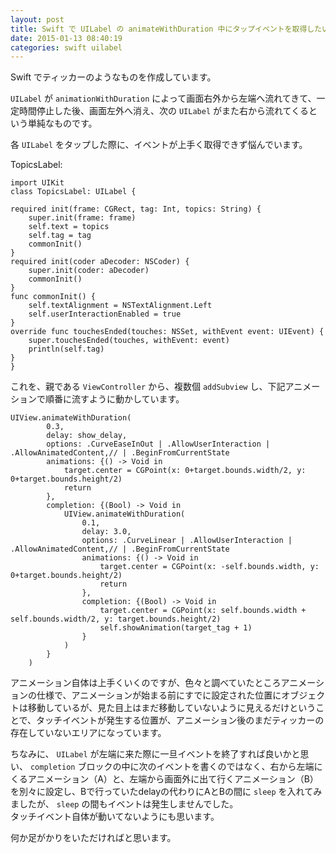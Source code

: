 ```yaml
---
layout: post
title: Swift で UILabel の animateWithDuration 中にタップイベントを取得したい
date: 2015-01-13 08:40:19
categories: swift uilabel
---
```

<!-- {% raw %} -->
<p>Swift でティッカーのようなものを作成しています。</p>

<p><code>UILabel</code> が <code>animationWithDuration</code> によって画面右外から左端へ流れてきて、一定時間停止した後、画面左外へ消え、次の <code>UILabel</code> がまた右から流れてくるという単純なものです。</p>

<p>各 <code>UILabel</code> をタップした際に、イベントが上手く取得できず悩んでいます。</p>

<p>TopicsLabel:</p>

<pre><code>import UIKit
class TopicsLabel: UILabel {

required init(frame: CGRect, tag: Int, topics: String) {
    super.init(frame: frame)
    self.text = topics
    self.tag = tag
    commonInit()
}
required init(coder aDecoder: NSCoder) {
    super.init(coder: aDecoder)
    commonInit()
}
func commonInit() {
    self.textAlignment = NSTextAlignment.Left
    self.userInteractionEnabled = true
}
override func touchesEnded(touches: NSSet, withEvent event: UIEvent) {
    super.touchesEnded(touches, withEvent: event)
    println(self.tag)
}
}
</code></pre>

<p>これを、親である <code>ViewController</code> から、複数個 <code>addSubview</code> し、下記アニメーションで順番に流すように動かしています。</p>

<pre><code>UIView.animateWithDuration(
        0.3,
        delay: show_delay,
        options: .CurveEaseInOut | .AllowUserInteraction | .AllowAnimatedContent,// | .BeginFromCurrentState
        animations: {() -&gt; Void in
            target.center = CGPoint(x: 0+target.bounds.width/2, y: 0+target.bounds.height/2)
            return
        },
        completion: {(Bool) -&gt; Void in
            UIView.animateWithDuration(
                0.1,
                delay: 3.0,
                options: .CurveLinear | .AllowUserInteraction | .AllowAnimatedContent,// | .BeginFromCurrentState
                animations: {() -&gt; Void in
                    target.center = CGPoint(x: -self.bounds.width, y: 0+target.bounds.height/2)
                    return
                },
                completion: {(Bool) -&gt; Void in
                    target.center = CGPoint(x: self.bounds.width + self.bounds.width/2, y: target.bounds.height/2)
                    self.showAnimation(target_tag + 1)
                }
            )
        }
    )
</code></pre>

<p>アニメーション自体は上手くいくのですが、色々と調べていたところアニメーションの仕様で、アニメーションが始まる前にすでに設定された位置にオブジェクトは移動しているが、見た目上はまだ移動していないように見えるだけということで、タッチイベントが発生する位置が、アニメーション後のまだティッカーの存在していないエリアになっています。</p>

<p>ちなみに、 <code>UILabel</code> が左端に来た際に一旦イベントを終了すれば良いかと思い、 <code>completion</code> ブロックの中に次のイベントを書くのではなく、右から左端にくるアニメーション（A）と、左端から画面外に出て行くアニメーション（B）を別々に設定し、Bで行っていたdelayの代わりにAとBの間に <code>sleep</code> を入れてみましたが、 <code>sleep</code> の間もイベントは発生しませんでした。<br>
タッチイベント自体が動いてないようにも思います。</p>

<p>何か足がかりをいただければと思います。</p>
<!-- {% endraw %} -->
